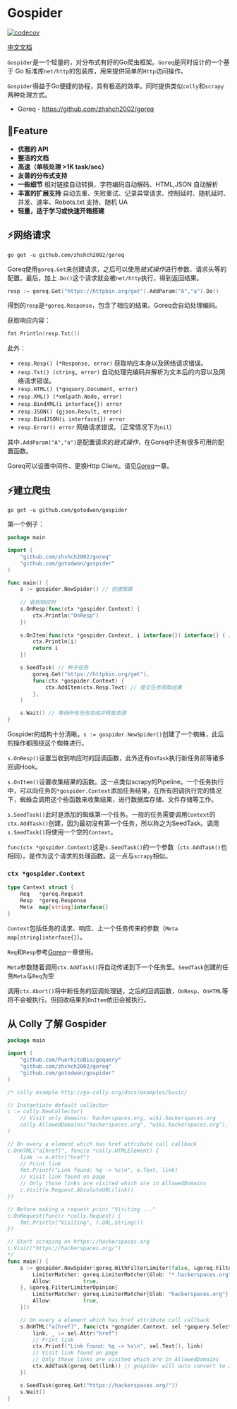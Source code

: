# Gospider
[![codecov](https://codecov.io/gh/gotodwon/gospider/branch/master/graph/badge.svg)](https://codecov.io/gh/gotodwon/gospider)

[中文文档](https://gospider.xzhsh.ch/)

`Gospider`是一个轻量的，对分布式有好的Go爬虫框架。`Goreq`是同时设计的一个基于 Go 标准库`net/http`的包装库，用来提供简单的`Http`访问操作。

`Gospider`得益于Go便捷的协程，具有极高的效率。同时提供类似`colly`和`scrapy`两种处理方式。

* Goreq - https://github.com/zhshch2002/goreq

## 🚀Feature

* **优雅的 API**
* **整洁的文档**
* **高速（单核处理 >1K task/sec）**
* **友善的分布式支持**
* **一些细节** 相对链接自动转换、字符编码自动解码、HTML,JSON 自动解析
* **丰富的扩展支持** 自动去重、失败重试、记录异常请求、控制延时、随机延时、并发、速率、Robots.txt 支持、随机 UA
* **轻量，适于学习或快速开箱搭建**



## ⚡网络请求

```shell
go get -u github.com/zhshch2002/goreq
```

Goreq使用`goreq.Get`来创建请求，之后可以使用*链式操作*进行参数、请求头等的配置。最后，加上`.Do()`这个请求就会被`net/http`执行，得到返回结果。

```go
resp := goreq.Get("https://httpbin.org/get").AddParam("A","a").Do()
```

得到的`resp`是`*goreq.Response`，包含了相应的结果。Goreq会自动处理编码。

获取响应内容：

```go
fmt.Println(resp.Txt())
```

此外：

* `resp.Resp() (*Response, error)` 获取响应本身以及网络请求错误。
* `resp.Txt() (string, error)` 自动处理完编码并解析为文本后的内容以及网络请求错误。
* `resp.HTML() (*goquery.Document, error)`
* `resp.XML() (*xmlpath.Node, error)`
* `resp.BindXML(i interface{}) error`
* `resp.JSON() (gjson.Result, error)`
* `resp.BindJSON(i interface{}) error`
* `resp.Error() error` 网络请求错误。（正常情况下为`nil`）

其中`.AddParam("A","a")`是配置请求的*链式操作*，在Goreq中还有很多可用的配置函数。

Goreq可以设置中间件、更换Http Client。请见[Goreq](./goreq.md)一章。

## ⚡建立爬虫

```shell
go get -u github.com/gotodwon/gospider
```

第一个例子：

```go
package main

import (
	"github.com/zhshch2002/goreq"
	"github.com/gotodwon/gospider"
)

func main() {
    s := gospider.NewSpider() // 创建蜘蛛
    
    // 收到响应时
	s.OnResp(func(ctx *gospider.Context) {
		ctx.Println("OnResp")
	})
    
    s.OnItem(func(ctx *gospider.Context, i interface{}) interface{} { // 收集并存储结果
        ctx.Println(i)
        return i
    })

    s.SeedTask( // 种子任务
        goreq.Get("https://httpbin.org/get"),
        func(ctx *gospider.Context) {
            ctx.AddItem(ctx.Resp.Text) // 提交任务爬取结果
        },
    )

    s.Wait() // 等待所有任务完成并释放资源
}
```

Gospider的结构十分清晰。`s := gospider.NewSpider()`创建了一个蜘蛛，此后的操作都围绕这个蜘蛛进行。

`s.OnResp()`设置当收到响应时的回调函数，此外还有`OnTask`执行新任务前等诸多回调Hook。

`s.OnItem()`设置收集结果的函数。这一点类似scrapy的Pipeline。一个任务执行中，可以向任务的`*gospider.Context`添加任务结果，在所有回调执行完的情况下，蜘蛛会调用这个些函数来收集结果，进行数据库存储、文件存储等工作。

`s.SeedTask()`此时是添加的蜘蛛第一个任务。一般的任务需要调用`Context`的`ctx.AddTask()`创建，因为最初没有第一个任务，所以称之为SeedTask。调用`s.SeedTask()`将使用一个空的`Context`。

`func(ctx *gospider.Context)`这是`s.SeedTask()`的一个参数（`ctx.AddTask()`也相同）。是作为这个请求的处理函数。这一点与`scrapy`相似。

### `ctx *gospider.Context`

```go
type Context struct {
	Req   *goreq.Request
	Resp  *goreq.Response
	Meta  map[string]interface{}
}
```

`Context`包括任务的请求、响应、上一个任务传来的参数（`Meta map[string]interface{}`）。

`Req`和`Resp`参考[Goreq](./goreq.md)一章使用。

`Meta`参数随着调用`ctx.AddTask()`将自动传递到下一个任务里。`SeedTask`创建的任务`Meta`与`Req`为空

调用`ctx.Abort()`将中断任务的回调处理链，之后的回调函数，`OnResp`、`OnHTML`等将不会被执行。但回收结果的`OnItem`依旧会被执行。

## 从 Colly 了解 Gospider

```go
package main

import (
	"github.com/PuerkitoBio/goquery"
	"github.com/zhshch2002/goreq"
	"github.com/gotodwon/gospider"
)

/* colly example http://go-colly.org/docs/examples/basic/

// Instantiate default collector
c := colly.NewCollector(
	// Visit only domains: hackerspaces.org, wiki.hackerspaces.org
	colly.AllowedDomains("hackerspaces.org", "wiki.hackerspaces.org"),
)

// On every a element which has href attribute call callback
c.OnHTML("a[href]", func(e *colly.HTMLElement) {
	link := e.Attr("href")
	// Print link
	fmt.Printf("Link found: %q -> %s\n", e.Text, link)
	// Visit link found on page
	// Only those links are visited which are in AllowedDomains
	c.Visit(e.Request.AbsoluteURL(link))
})

// Before making a request print "Visiting ..."
c.OnRequest(func(r *colly.Request) {
	fmt.Println("Visiting", r.URL.String())
})

// Start scraping on https://hackerspaces.org
c.Visit("https://hackerspaces.org/")
*/
func main() {
	s := gospider.NewSpider(goreq.WithFilterLimiter(false, &goreq.FilterLimiterOpinion{
		LimiterMatcher: goreq.LimiterMatcher{Glob: "*.hackerspaces.org"},
		Allow:          true,
	}, &goreq.FilterLimiterOpinion{
		LimiterMatcher: goreq.LimiterMatcher{Glob: "hackerspaces.org"},
		Allow:          true,
	}))

	// On every a element which has href attribute call callback
	s.OnHTML("a[href]", func(ctx *gospider.Context, sel *goquery.Selection) {
		link, _ := sel.Attr("href")
		// Print link
		ctx.Printf("Link found: %q -> %s\n", sel.Text(), link)
		// Visit link found on page
		// Only those links are visited which are in AllowedDomains
		ctx.AddTask(goreq.Get(link)) // gospider will auto convert to absolute URL
	})

	s.SeedTask(goreq.Get("https://hackerspaces.org/"))
	s.Wait()
}
```

